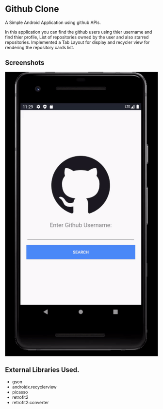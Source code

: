 # Github Clone

A Simple Android Application using github APIs.

In this application you can find the github users using thier username and find thier profile, List of repositories owned by the user and also starred repositories. Implemented a Tab Layout for display and recycler view for rendering the repository cards list.

## Screenshots

![GithubCloneScreenshot](./docs/assets/ezgif-6-03f70ed3265d.gif)

<!-- ![OnBoarding Screenshot](./docs/assets/Screenshot_1600052402.png)

![OnBoarding Screenshot](./docs/assets/Screenshot_1600052398.png)

![OnBoarding Screenshot](./docs/assets/Screenshot_1600052186.png)

![OnBoarding Screenshot](./docs/assets/Screenshot_1600052411.png) -->

## External Libraries Used.

- gson
- androidx.recyclerview
- picasso
- retrofit2
- retrofit2:converter
